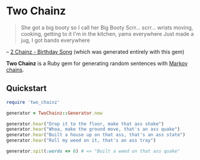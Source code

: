 # Two Chainz

> She got a big booty so I call her Big Booty
> Scrr... scrr... wrists moving, cooking, getting to it
> I'm in the kitchen, yams everywhere
> Just made a jug, I got bands everywhere
>
– [2 Chainz - Birthday Song](http://rapgenius.com/2-chainz-birthday-song-lyrics) (which was generated entirely with this gem)

**Two Chainz** is a Ruby gem for generating random sentences with [Markov chains](http://en.wikipedia.org/wiki/Markov_chain).

## Quickstart

``` ruby
require 'two_chainz'

generator = TwoChainz::Generator.new

generator.hear("Drop it to the floor, make that ass shake")
generator.hear("Whoa, make the ground move, that's an ass quake")
generator.hear("Built a house up on that ass, that's an ass state")
generator.hear("Roll my weed on it, that's an ass tray")

generator.spit(:words => 6) # => "Built a weed on that ass quake"
```
